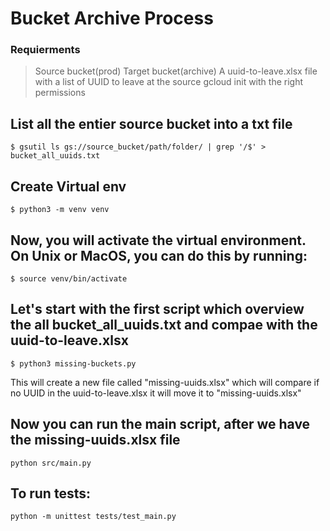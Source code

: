 # Bucket Archive Process 

### Requierments 

> Source bucket(prod) 
> Target bucket(archive)
> A uuid-to-leave.xlsx file with a list of UUID to leave at the source 
> gcloud init with the right permissions


## List all the entier source bucket into a txt file

```shell
$ gsutil ls gs://source_bucket/path/folder/ | grep '/$' > bucket_all_uuids.txt
```

## Create Virtual env

```shell
$ python3 -m venv venv
```

## Now, you will activate the virtual environment. On Unix or MacOS, you can do this by running:

```shell
$ source venv/bin/activate
```

## Let's start with the first script which overview the all bucket_all_uuids.txt and compae with the uuid-to-leave.xlsx

```shell
$ python3 missing-buckets.py

```
This will create a new file called "missing-uuids.xlsx" which will compare if no UUID in the uuid-to-leave.xlsx it will move it to "missing-uuids.xlsx"

## Now you can run the main script, after we have the missing-uuids.xlsx file
 
```shell
python src/main.py
```

## To run tests:

```shell
python -m unittest tests/test_main.py
```
